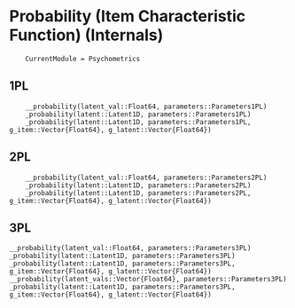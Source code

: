 # Probability (Item Characteristic Function) (Internals)

```@meta
    CurrentModule = Psychometrics
```

## 1PL

```@docs
    __probability(latent_val::Float64, parameters::Parameters1PL)
    _probability(latent::Latent1D, parameters::Parameters1PL)
    _probability(latent::Latent1D, parameters::Parameters1PL, g_item::Vector{Float64}, g_latent::Vector{Float64})
```

## 2PL

```@docs
    __probability(latent_val::Float64, parameters::Parameters2PL)
    _probability(latent::Latent1D, parameters::Parameters2PL)
    _probability(latent::Latent1D, parameters::Parameters2PL, g_item::Vector{Float64}, g_latent::Vector{Float64})
```

## 3PL
    __probability(latent_val::Float64, parameters::Parameters3PL)
    _probability(latent::Latent1D, parameters::Parameters3PL)
    _probability(latent::Latent1D, parameters::Parameters3PL,  g_item::Vector{Float64}, g_latent::Vector{Float64})
    __probability(latent_vals::Vector{Float64}, parameters::Parameters3PL)
    _probability(latent::Latent1D, parameters::Parameters3PL,  g_item::Vector{Float64}, g_latent::Vector{Float64})
```

